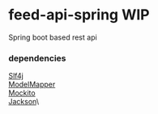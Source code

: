 # feed-api-spring WIP
Spring boot based rest api

### dependencies
[Slf4j](http://www.slf4j.org/)\
[ModelMapper](http://modelmapper.org/)\
[Mockito](https://site.mockito.org/)\
[Jackson](https://github.com/FasterXML/jackson)\
